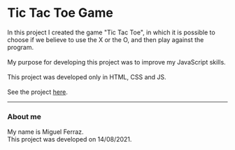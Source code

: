 # Tic Tac Toe Game

In this project I created the game "Tic Tac Toe", in which it is possible to choose if we believe to use the X or the O, and then play against the program. <br><br>
My purpose for developing this project was to improve my JavaScript skills.<br><br>
This project was developed only in HTML, CSS and JS.<br><br>
See the project [here](https://nmferraz.github.io/tictactoe/).

---
### About me
My name is Miguel Ferraz.<br>
This project was developed on 14/08/2021.